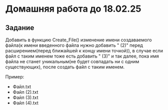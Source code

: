 # Домашняя работа до 18.02.25
## Задание
Добавить в функцию Create_File() изменение имени создаваемого файла(к имени введенного файла нужно добавить " (2)" перед расширением(перед ближайшей к концу имени точкой)), в случае если файл с таким именем тоже есть добавить " (3)" и так далее, пока имя файла не станет уникальным(не будет совпадать ни с одним существующих), после создать файл с таким именем.

Пример:
- Файл.txt
- Файл (2).txt
- Файл (3).txt
- Файл (4).txt